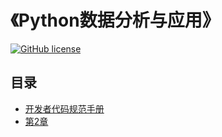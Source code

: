 # 《Python数据分析与应用》

[![GitHub license](https://img.shields.io/github/license/Dragon1573/Revision-3A?label=License)](https://github.com/Dragon1573/Revision-3A/blob/master/LICENSE)

## 目录

- [开发者代码规范手册](Code_of_Conduct.md)
- [第2章](Chapter2/)
